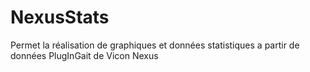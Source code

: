 # NexusStats
Permet la réalisation de graphiques et données statistiques a partir de données PlugInGait de Vicon Nexus
